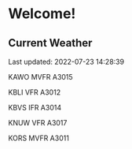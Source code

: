 # Welcome!

## Current Weather

Last updated: 2022-07-23 14:28:39

KAWO MVFR A3015

KBLI VFR A3012

KBVS IFR A3014

KNUW VFR A3017

KORS MVFR A3011


